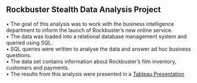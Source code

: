 ## Rockbuster Stealth Data Analysis Project 

•	The goal of this analysis was to work with the business intelligence department to inform the launch of Rockbuster’s new online service.  
•	The data was loaded into a relational database management system and queried using SQL.  
•	SQL queries were written to analyse the data and answer ad hoc business questions.          
•	The data set contains information about Rockbuster’s film inventory, customers and payments.   
•	The results from this analysis were presented in a [Tableau Presentation](https://public.tableau.com/profile/rebecca3609#!/vizhome/RockbusterStealthLLC/RockbusterStealthLLC)  
